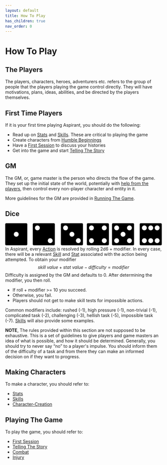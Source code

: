 ```yaml
---
layout: default
title: How To Play
has_children: true
nav_order: 0
---
```

# How To Play
## The Players
The players, characters, heroes, adventurers etc. refers to the group of people that the players playing the game control directly. They will have motivations, plans, ideas, abilities, and be directed by the players themselves.

## First Time Players
If it is your first time playing Aspirant, you should do the following:
* Read up on [Stats](Core/Stats.md) and [Skills](Core/Skills.md). These are critical to playing the game
* Create characters from [Humble Beginnings](Humble-Beginnings)
* Have a [First Session](First-Session) to discuss your histories
* Get into the game and start [Telling The Story](Telling-The-Story)

## GM
The GM, or, game master is the person who directs the flow of the game. They set up the initial state of the world, potentially with [help from the players](First-Session), then control every non-player character and entity in it.

More guidelines for the GM are provided in [Running The Game](Core/Running-The-Game.md).

## Dice
![dice-icons](Content/dice-icons.svg)
In Aspirant, every [Action](Core/Terminology.md#Action) is resolved by rolling 2d6 + modifier. In every case, there will be a relevant [Skill](Core/Skills.md) and [Stat](Core/Stats.md) associated with the action being attempted. To obtain your modifier
$$skill\ value + stat\ value - difficulty = modifier$$ 
Difficulty is assigned by the GM and defaults to 0. After determining the modifier, you then roll. 
* If roll + modifier >= 10 you succeed.
* Otherwise, you fail.
* Players should not get to make skill tests for impossible actions.

Common modifiers include: rushed (-1), high pressure (-1), non-trivial (-1), complicated task (-2), challenging (-3), hellish task (-5), impossible task (-7). [Skills](Core/Skills.md) will also provide some examples.

**NOTE**, The rules provided within this section are not supposed to be exhaustive. This is a set of guidelines to give players and game masters an idea of what is possible, and how it should be determined. Generally, you should try to never say “no” to a player's impulse. You should inform them of the difficulty of a task and from there they can make an informed decision on if they want to progress.

## Making Characters
To make a character, you should refer to:
 * [Stats](Core/Stats.md)
 * [Skills](Core/Skills.md)
 * [Character-Creation](Character-Creation)

## Playing The Game
To play the game, you should refer to:
* [First Session](First-Session)
* [Telling The Story](Telling-The-Story)
* [Combat](Core/Combat.md)
* [Injury](Core/Injury.md)
